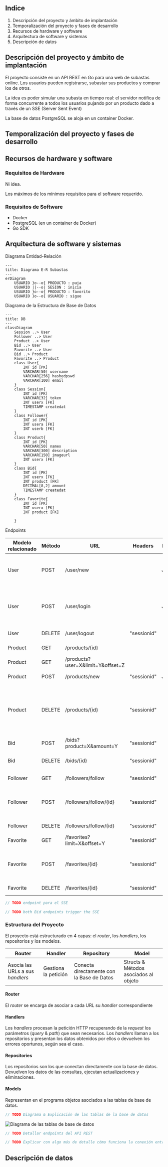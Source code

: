 
## Indice

1. Descripción del proyecto y ámbito de implantación
2. Temporalización del proyecto y fases de desarrollo
3. Recursos de hardware y software
4. Arquitectura de software y sistemas
5. Descripción de datos


## Descripción del proyecto y ámbito de implantación
El proyecto consiste en un API REST en Go para una web de subastas online. Los usuarios pueden registrarse, subastar sus productos y comprar los de otros.

La idea es poder simular una subasta en tiempo real: el servidor notifica de forma concurrente a todos los usuarios pujando por un producto dado a través de un SSE (Server Sent Event)

La base de datos PostgreSQL se aloja en un container Docker. 

## Temporalización del proyecto y fases de desarrollo



## Recursos de hardware y software

### Requisitos de Hardware
Ni idea.

Los máximos de los mínimos requisitos para el software requerido.

### Requisitos de Software

+ Docker
+ PostgreSQL (en un container de Docker)
+ Go SDK

## Arquitectura de software y sistemas

Diagrama Entidad-Relación
```mermaid
---
title: Diagrama E-R Subastas
---
erDiagram
    USUARIO }o--o{ PRODUCTO : puja
    USUARIO ||--o| SESION : inicia
    USUARIO }o--o{ PRODUCTO : favorito
    USUARIO }o--o{ USUARIO : sigue

```
Diagrama de la Estructura de Base de Datos
```mermaid
---
title: DB
---
classDiagram
    Session ..> User
    Follower ..> User
    Product ..> User
    Bid ..> User
    Favorite ..> User
    Bid ..> Product
    Favorite ..> Product
    class User{
        INT id [PK]
        VARCHAR[50] username
        VARCHAR[256] hashedpswd
        VARCHAR[100] email
    }
    class Session{
        INT id [PK]
        VARCHAR[32] token
        INT userx [FK]
        TIMESTAMP createdat
    }
    class Follower{
        INT id [PK]
        INT usera [FK]
        INT userb [FK]
    }
    class Product{
        INT id [PK]
        VARCHAR[50] namex
        VARCHAR[300] description
        VARCHAR[150] imageurl
        INT userx [FK]
    }
    class Bid{
        INT id [PK]
        INT userx [FK]
        INT product [FK]
        DECIMAL[8,2] amount 
        TIMESTAMP createdat
    }
    class Favorite{
        INT id [PK]
        INT userx [FK]
        INT product [FK]
        
    }
```

Endpoints

| Modelo<br/>relacionado | Método | URL                              |   Headers   | Body | Errores                                                 |
|------------------------|--------|----------------------------------|:-----------:|:----:|---------------------------------------------------------|
| User                   | POST   | /user/new                        |             | JSON | 201<br/>400<br/>409 conflict email                      |
| User                   | POST   | /user/login                      |             | JSON | 201<br/>400<br/>409 already logged in                   |
| User                   | DELETE | /user/logout                     | "sessionid" |  -   | 200<br/>401                                             |
| Product                | GET    | /products/{id}                   |             |  -   | 200<br/>404                                             |
| Product                | GET    | /products?user=X&limit=Y&offset=Z |             |  -   | 200<br/>404                                             |
| Product                | POST   | /products/new                    | "sessionid" | JSON | 201<br/>400                                             |
| Product                | DELETE | /products/{id}                   | "sessionid" |  -   | 200<br/>404 no such product<br/>401 only owner can sell |
| Bid                    | POST   | /bids?product=X&amount=Y         | "sessionid" |  -   | 201<br/>404                                             |
| Bid                    | DELETE | /bids/{id}                       | "sessionid" |  -   | 200<br/>400<br/>401                                     |
| Follower               | GET    | /followers/follow                | "sessionid" |  -   | 200<br/>404                                             |
| Follower               | POST   | /followers/follow/{id}           | "sessionid" |  -   | 201<br/>404<br/>409 already followed                    |
| Follower               | DELETE | /followers/follow/{id}           | "sessionid" |  -   | 200<br/>404                                             |
| Favorite               | GET    | /favorites?limit=X&offset=Y      | "sessionid" |  -   | 200<br/>404                                             |
| Favorite               | POST   | /favorites/{id}                  | "sessionid" |  -   | 201<br/>404<br/>409 already favorite                    |
| Favorite               | DELETE | /favorites/{id}                  | "sessionid" |  -   | 200<br/>404                                             |


```javascript
// TODO endpoint para el SSE
```
```javascript
// TODO both Bid endpoints trigger the SSE
```


### Estructura del Proyecto
El proyecto está estructurado en 4 capas: el *router*, los *handlers*, los repositorios y los modelos.

| Router                           | Handler              | Repository                                | Model                                 |
|----------------------------------|----------------------|-------------------------------------------|---------------------------------------|
| Asocia las URLs a sus *handlers* | Gestiona la petición | Conecta directamente con la Base de Datos | Structs & Métodos asociados al objeto |

#### Router
El *router* se encarga de asociar a cada URL su *handler* correspondiente

#### Handlers
Los *handlers* procesan la petición HTTP recuperando de la *request* los parámetros (*query* & *path*) que sean necesarios.
Los *handlers* llaman a los repositorios y presentan los datos obtenidos por ellos o devuelven los errores oportunos, según sea el caso.

#### Repositories
Los repositorios son los que conectan directamente con la base de datos. Devuelven los datos de las consultas, ejecutan actualizaciones y eliminaciones.

#### Models
Representan en el programa objetos asociados a las tablas de base de datos.


```javascript
// TODO Diagrama & Explicación de las tablas de la base de datos
```
![Diagrama de las tablas de base de datos](imgs/placeholder1.jpg)

```javascript
// TODO Detallar endpoints del API REST
```

```javascript
// TODO Explicar con algo más de detalle cómo funciona la conexión entre los routers y los handlers y entre los handlers y los repos
```

## Descripción de datos


